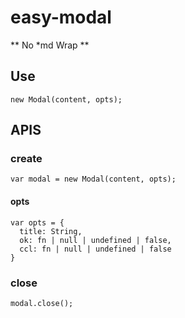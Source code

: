 easy-modal
===========

** No *md Wrap **

## Use

```
new Modal(content, opts);
```

## APIS

### create

```
var modal = new Modal(content, opts);
```

#### opts

```
var opts = {
  title: String,
  ok: fn | null | undefined | false,
  ccl: fn | null | undefined | false
}
```

### close

```
modal.close();
```
